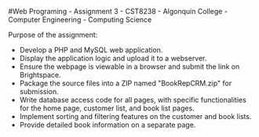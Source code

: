 #Web Programing - Assignment 3 - CST8238 - Algonquin College - Computer Engineering - Computing Science

Purpose of the assignment:

-  Develop a PHP and MySQL web application.
-  Display the application logic and upload it to a webserver.
-  Ensure the webpage is viewable in a browser and submit the link on Brightspace.
-  Package the source files into a ZIP named "BookRepCRM.zip" for submission.
-  Write database access code for all pages, with specific functionalities for the home page, customer list, and book list pages.
-  Implement sorting and filtering features on the customer and book lists.
-  Provide detailed book information on a separate page.
